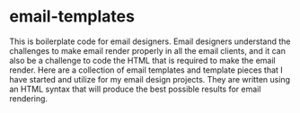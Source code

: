 # email-templates
This is boilerplate code for email designers. Email designers understand the challenges to make email render properly in all the email clients, and it can also be a challenge to code the HTML that is required to make the email render. Here are a collection of email templates and template pieces that I have started and utilize for my email design projects. They are written using an HTML syntax that will produce the best possible results for email rendering. 
